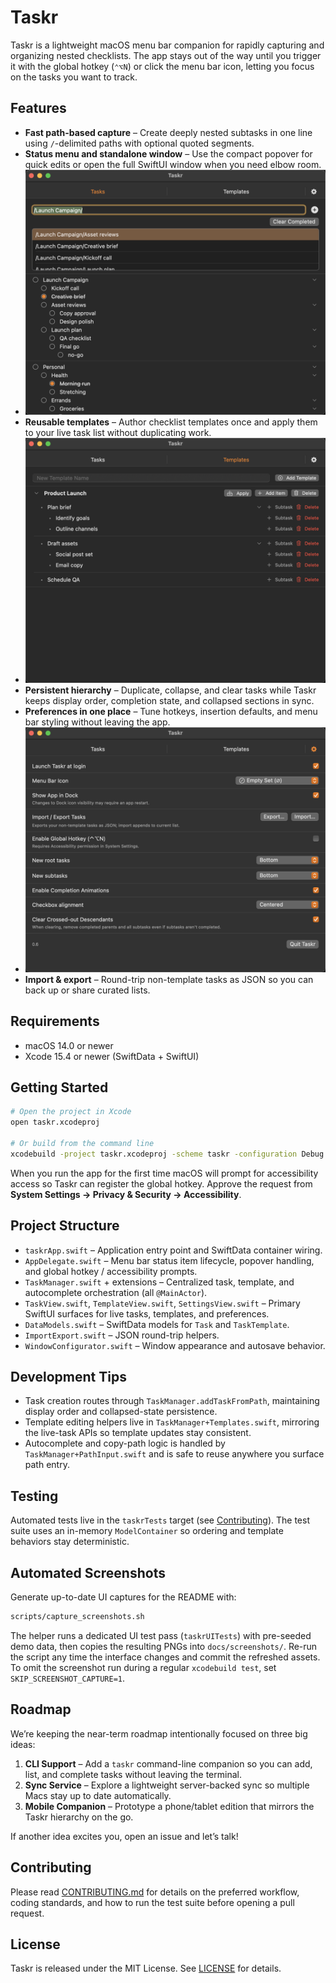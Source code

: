 # Taskr

Taskr is a lightweight macOS menu bar companion for rapidly capturing and organizing nested checklists. The app stays out of the way until you trigger it with the global hotkey (`⌃⌥N`) or click the menu bar icon, letting you focus on the tasks you want to track.

## Features
- **Fast path-based capture** – Create deeply nested subtasks in one line using `/`-delimited paths with optional quoted segments.
- **Status menu and standalone window** – Use the compact popover for quick edits or open the full SwiftUI window when you need elbow room.
- ![Tasks view screenshot](docs/screenshots/01-Tasks.png)
- **Reusable templates** – Author checklist templates once and apply them to your live task list without duplicating work.
- ![Templates view screenshot](docs/screenshots/02-Templates.png)
- **Persistent hierarchy** – Duplicate, collapse, and clear tasks while Taskr keeps display order, completion state, and collapsed sections in sync.
- **Preferences in one place** – Tune hotkeys, insertion defaults, and menu bar styling without leaving the app.
- ![Settings view screenshot](docs/screenshots/03-Settings.png)
- **Import & export** – Round-trip non-template tasks as JSON so you can back up or share curated lists.

## Requirements
- macOS 14.0 or newer
- Xcode 15.4 or newer (SwiftData + SwiftUI)

## Getting Started
```bash
# Open the project in Xcode
open taskr.xcodeproj

# Or build from the command line
xcodebuild -project taskr.xcodeproj -scheme taskr -configuration Debug build
```

When you run the app for the first time macOS will prompt for accessibility access so Taskr can register the global hotkey. Approve the request from **System Settings → Privacy & Security → Accessibility**.

## Project Structure
- `taskrApp.swift` – Application entry point and SwiftData container wiring.
- `AppDelegate.swift` – Menu bar status item lifecycle, popover handling, and global hotkey / accessibility prompts.
- `TaskManager.swift` + extensions – Centralized task, template, and autocomplete orchestration (all `@MainActor`).
- `TaskView.swift`, `TemplateView.swift`, `SettingsView.swift` – Primary SwiftUI surfaces for live tasks, templates, and preferences.
- `DataModels.swift` – SwiftData models for `Task` and `TaskTemplate`.
- `ImportExport.swift` – JSON round-trip helpers.
- `WindowConfigurator.swift` – Window appearance and autosave behavior.

## Development Tips
- Task creation routes through `TaskManager.addTaskFromPath`, maintaining display order and collapsed-state persistence.
- Template editing helpers live in `TaskManager+Templates.swift`, mirroring the live-task APIs so template updates stay consistent.
- Autocomplete and copy-path logic is handled by `TaskManager+PathInput.swift` and is safe to reuse anywhere you surface path entry.

## Testing
Automated tests live in the `taskrTests` target (see [Contributing](CONTRIBUTING.md)). The test suite uses an in-memory `ModelContainer` so ordering and template behaviors stay deterministic.

## Automated Screenshots
Generate up-to-date UI captures for the README with:

```bash
scripts/capture_screenshots.sh
```

The helper runs a dedicated UI test pass (`taskrUITests`) with pre-seeded demo data, then copies the resulting PNGs into `docs/screenshots/`. Re-run the script any time the interface changes and commit the refreshed assets.
To omit the screenshot run during a regular `xcodebuild test`, set `SKIP_SCREENSHOT_CAPTURE=1`.

## Roadmap
We’re keeping the near-term roadmap intentionally focused on three big ideas:

1. **CLI Support** – Add a `taskr` command-line companion so you can add, list, and complete tasks without leaving the terminal.
2. **Sync Service** – Explore a lightweight server-backed sync so multiple Macs stay up to date automatically.
3. **Mobile Companion** – Prototype a phone/tablet edition that mirrors the Taskr hierarchy on the go.

If another idea excites you, open an issue and let’s talk!

## Contributing
Please read [CONTRIBUTING.md](CONTRIBUTING.md) for details on the preferred workflow, coding standards, and how to run the test suite before opening a pull request.

## License
Taskr is released under the MIT License. See [LICENSE](LICENSE) for details.
